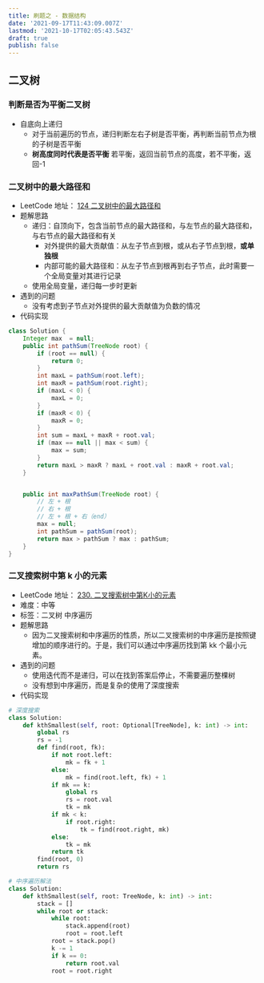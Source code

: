 ```yaml
---
title: 刷题之 - 数据结构
date: '2021-09-17T11:43:09.007Z'
lastmod: '2021-10-17T02:05:43.543Z'
draft: true
publish: false
---
```


## 二叉树

### 判断是否为平衡二叉树

- 自底向上递归
  - 对于当前遍历的节点，递归判断左右子树是否平衡，再判断当前节点为根的子树是否平衡
  - **树高度同时代表是否平衡** 若平衡，返回当前节点的高度，若不平衡，返回-1

### 二叉树中的最大路径和

- LeetCode 地址： [124 二叉树中的最大路径和](https://leetcode-cn.com/problems/binary-tree-maximum-path-sum/description/)
- 题解思路
  - 递归：自顶向下，包含当前节点的最大路径和，与左节点的最大路径和，与右节点的最大路径和有关
    - 对外提供的最大贡献值：从左子节点到根，或从右子节点到根，**或单独根**
    - 内部可能的最大路径和：从左子节点到根再到右子节点，此时需要一个全局变量对其进行记录
  - 使用全局变量，递归每一步时更新
- 遇到的问题
  - 没有考虑到子节点对外提供的最大贡献值为负数的情况
- 代码实现

```java
class Solution {
    Integer max  = null;
    public int pathSum(TreeNode root) {
        if (root == null) {
            return 0;
        }
        int maxL = pathSum(root.left);
        int maxR = pathSum(root.right);
        if (maxL < 0) {
            maxL = 0;
        }
        if (maxR < 0) {
            maxR = 0;
        }
        int sum = maxL + maxR + root.val;
        if (max == null || max < sum) {
            max = sum;
        }
        return maxL > maxR ? maxL + root.val : maxR + root.val;
    }


    public int maxPathSum(TreeNode root) {
        // 左 + 根
        // 右 + 根
        // 左 + 根 + 右（end）
        max = null;
        int pathSum = pathSum(root);
        return max > pathSum ? max : pathSum;
    }
}
```

### 二叉搜索树中第 k 小的元素

- LeetCode 地址： [230. 二叉搜索树中第K小的元素](https://leetcode-cn.com/problems/kth-smallest-element-in-a-bst/)
- 难度：中等
- 标签：二叉树 中序遍历
- 题解思路
  - 因为二叉搜索树和中序遍历的性质，所以二叉搜索树的中序遍历是按照键增加的顺序进行的。于是，我们可以通过中序遍历找到第 kk 个最小元素。
- 遇到的问题
  - 使用迭代而不是递归，可以在找到答案后停止，不需要遍历整棵树
  - 没有想到中序遍历，而是复杂的使用了深度搜索
- 代码实现

```python
# 深度搜索
class Solution:
    def kthSmallest(self, root: Optional[TreeNode], k: int) -> int:
        global rs
        rs = -1
        def find(root, fk):
            if not root.left:
                mk = fk + 1
            else:
                mk = find(root.left, fk) + 1
            if mk == k:
                global rs
                rs = root.val
                tk = mk
            if mk < k:
                if root.right:
                    tk = find(root.right, mk)
            else:
                tk = mk
            return tk
        find(root, 0)
        return rs

# 中序遍历解法
class Solution:
    def kthSmallest(self, root: TreeNode, k: int) -> int:
        stack = []
        while root or stack:
            while root:
                stack.append(root)
                root = root.left
            root = stack.pop()
            k -= 1
            if k == 0:
                return root.val
            root = root.right

```
